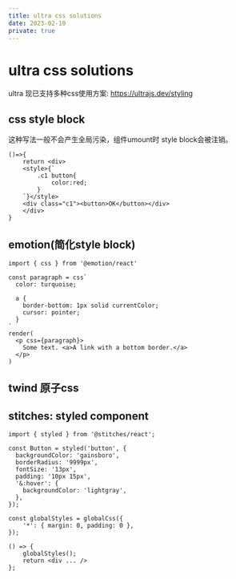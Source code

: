 ```yaml
---
title: ultra css solutions
date: 2023-02-10
private: true
---
```

# ultra css solutions
ultra 现已支持多种css使用方案:
https://ultrajs.dev/styling

## css style block
这种写法一般不会产生全局污染，组件umount时 style block会被注销。

    ()=>{
        return <div>
        <style>{`
            .c1 button{
                color:red;
            }
        `}</style>
        <div class="c1"><button>OK</button></div>
        </div>
    }

## emotion(简化style block)
    import { css } from '@emotion/react'

    const paragraph = css`
      color: turquoise;

      a {
        border-bottom: 1px solid currentColor;
        cursor: pointer;
      }
    `
    render(
      <p css={paragraph}>
        Some text. <a>A link with a bottom border.</a>
      </p>
    )
## twind 原子css

## stitches: styled component
    import { styled } from '@stitches/react';

    const Button = styled('button', {
      backgroundColor: 'gainsboro',
      borderRadius: '9999px',
      fontSize: '13px',
      padding: '10px 15px',
      '&:hover': {
        backgroundColor: 'lightgray',
      },
    });

    const globalStyles = globalCss({
        '*': { margin: 0, padding: 0 },
    });

    () => {
        globalStyles();
        return <div ... />
    };
